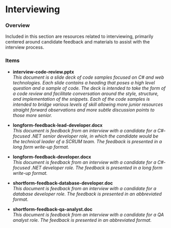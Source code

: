 # Interviewing #

### Overview ###

Included in this section are resources related to interviewing, primarily centered around candidate feedback and materials to assist with the interview process.  

### Items ###
  
* **interview-code-review.pptx**
  <br />_This document is a slide deck of code samples focused on C# and web technologies.  Each slide contains a heading that poses a high level question and a sample of code.  The deck is intended to take the form of a code review and facilitate conversation around the style, structure, and implementation of the snippets.  Each of the code samples is intended to bridge various levels of skill allowing more junior resources straight forward observations and more subtle discussion points to those more senior._

* **longform-feedback-lead-developer.docx**
  <br />_This document is feedback from an interview with a candidate for a C#-focused .NET senior developer role, in which the candidate would be the technical leader of a SCRUM team.  The feedback is presented in a long form write-up format._
  
* **longform-feedback-developer.docx**
  <br />_This document is feedback from an interview with a candidate for a C#-focused .NET developer role.  The feedback is presented in a long form write-up format._

* **shortform-feedback-database-developer.doc**
  <br />_This document is feedback from an interview with a candidate for a database developer role.  The feedback is presented in an abbreviated format._
  
* **shortform-feedback-qa-analyst.doc**
  <br />_This document is feedback from an interview with a candidate for a QA analyst role.  The feedback is presented in an abbreviated format._
